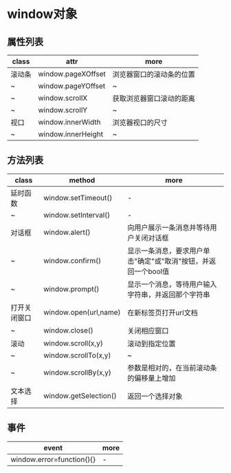 # window对象

## 属性列表

| class | attr               | more         |
|-------|--------------------|--------------|
| 滚动条   | window.pageXOffset | 浏览器窗口的滚动条的位置 |
| ~     | window.pageYOffset | ~            |
| ~     | window.scrollX     | 获取浏览器窗口滚动的距离 |
| ~     | window.scrollY     | ~            |
| 视口    | window.innerWidth  | 浏览器视口的尺寸     |
| ~     | window.innerHeight | ~            |

## 方法列表

| class  | method                | more                                |
|--------|-----------------------|-------------------------------------|
| 延时函数   | window.setTimeout()   | -                                   |
| ~      | window.setInterval()  | -                                   |
| 对话框    | window.alert()        | 向用户展示一条消息并等待用户关闭对话框                 |
| ~      | window.confirm()      | 显示一条消息，要求用户单击"确定"或"取消"按钮，并返回一个bool值 |
| ~      | window.prompt()       | 显示一个消息，等待用户输入字符串，并返回那个字符串           |
| 打开关闭窗口 | window.open(url,name) | 在新标签页打开url文档                        |
| ~      | window.close()        | 关闭相应窗口                              |
| 滚动     | window.scroll(x,y)    | 滚动到指定位置                             |
| ~      | window.scrollTo(x,y)  | ~                                   |
| ~      | window.scrollBy(x,y)  | 参数是相对的，在当前滚动条的偏移量上增加                |
| 文本选择   | window.getSelection() | 返回一个选择对象                            |

## 事件

| event                     | more |
|---------------------------|------|
| window.error=function(){} | -    |
